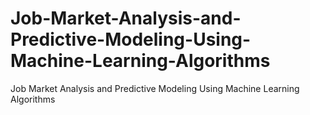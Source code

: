 # Job-Market-Analysis-and-Predictive-Modeling-Using-Machine-Learning-Algorithms
Job Market Analysis and Predictive Modeling Using Machine Learning Algorithms
